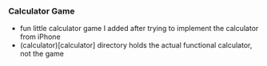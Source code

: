 ### Calculator Game

-   fun little calculator game I added after trying to implement the calculator from iPhone
-   (calculator)[calculator] directory holds the actual functional calculator, not the game
